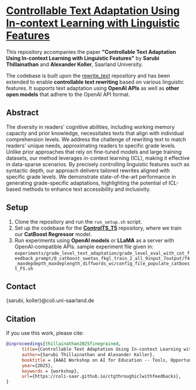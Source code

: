 # [Controllable Text Adaptation Using In-context Learning with Linguistic Features](https://drive.google.com/file/d/1wpChlJPVdCJEG_O5VMTWh0C0tSbbfTQy/view?usp=sharing)  

This repository accompanies the paper **"Controllable Text Adaptation Using In-context Learning with Linguistic Features"** by **Sarubi Thillainathan** and **Alexander Koller**, Saarland University.  

The codebase is built upon the [rewrite_text](https://github.com/coli-saar/rewrite_text.git) repository and has been extended to enable **controllable text rewriting** based on various linguistic features. It supports text adaptation using **OpenAI APIs** as well as **other open models** that adhere to the OpenAI API format.  

## Abstract  

The diversity in readers' cognitive abilities, including working memory capacity and prior knowledge, necessitates texts that align with individual comprehension levels. We address the challenge of rewriting text to match readers' unique needs, approximating readers to specific grade levels. Unlike prior approaches that rely on fine-tuned models and large training datasets, our method leverages in-context learning (ICL), making it effective in data-sparse scenarios. By precisely controlling linguistic features such as syntactic depth, our approach delivers tailored rewrites aligned with specific grade levels. We demonstrate state-of-the-art performance in generating grade-specific adaptations, highlighting the potential of ICL-based methods to enhance text accessibility and inclusivity.

## Setup  

1. Clone the repository and run the `run_setup.sh` script.  
2. Set up the codebase for the **[ControlTS_T5](https://github.com/text-adaptation-saar/ControlTS.git)** repository, where we train our **CatBoost Regressor** model.  
3. Run experiments using **OpenAI models** or **LLaMA** as a server with OpenAI-compatible APIs.
   sample experiment file given in: `experiments/grade_level_text_adaptation/grade_level_eval_with_cot_feedback_prompt/0_catboost_swetas_fkgl_train_2_all_9input_7output/f4_maxdepdepth_maxdeplength_diffwords_wc/config_file_populate_catboost_FS.sh`

## Contact
{sarubi, koller}@coli.uni-saarland.de

## Citation  

If you use this work, please cite:  

```bibtex
@inproceedings{thillainathan2025finegrained,
      title={Controllable Text Adaptation Using In-context Learning with Linguistic Features},
      author={Sarubi Thillainathan and Alexander Koller},
      booktitle = {AAAI Workshop on AI for Education -- Tools, Opportunities, and Risks in the Generative AI Era},
      year={2025},
      keywords = {workshop},
      url={https://coli-saar.github.io/ctgthroughiclwithfeedbacks},
}
